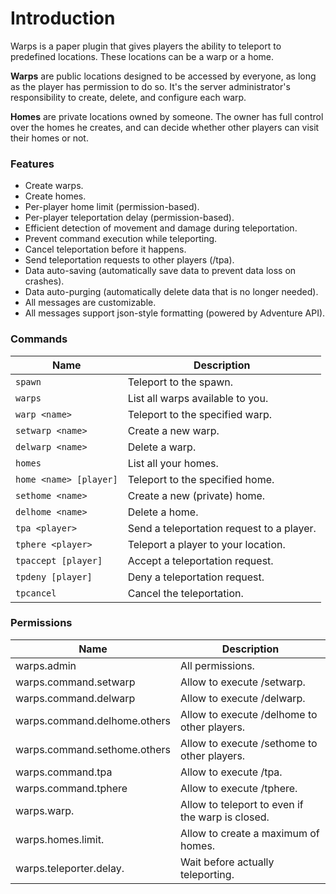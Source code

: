 # Introduction

Warps is a paper plugin that gives players the ability to teleport
to predefined locations. These locations can be a warp or a home.

**Warps** are public locations designed to be accessed by everyone,
as long as the player has permission to do so. It's the server
administrator's responsibility to create, delete, and configure
each warp.

**Homes** are private locations owned by someone. The owner has
full control over the homes he creates, and can decide whether
other players can visit their homes or not.

### Features

* Create warps.
* Create homes.
* Per-player home limit (permission-based).
* Per-player teleportation delay (permission-based).
* Efficient detection of movement and damage during teleportation.
* Prevent command execution while teleporting.
* Cancel teleportation before it happens.
* Send teleportation requests to other players (/tpa).
* Data auto-saving (automatically save data to prevent data loss on crashes).
* Data auto-purging (automatically delete data that is no longer needed).
* All messages are customizable.
* All messages support json-style formatting (powered by Adventure API).

### Commands

| Name                   | Description                               |
|------------------------|-------------------------------------------|
| `spawn`                | Teleport to the spawn.                    |
| `warps`                | List all warps available to you.          |
| `warp <name>`          | Teleport to the specified warp.           |
| `setwarp <name>`       | Create a new warp.                        |
| `delwarp <name>`       | Delete a warp.                            |
| `homes`                | List all your homes.                      |
| `home <name> [player]` | Teleport to the specified home.           |
| `sethome <name>`       | Create a new (private) home.              |
| `delhome <name>`       | Delete a home.                            |
| `tpa <player>`         | Send a teleportation request to a player. |
| `tphere <player>`      | Teleport a player to your location.       |
| `tpaccept [player]`    | Accept a teleportation request.           |
| `tpdeny [player]`      | Deny a teleportation request.             |
| `tpcancel`             | Cancel the teleportation.                 |

### Permissions

| Name                             | Description                                             |
|----------------------------------|---------------------------------------------------------|
| warps.admin                      | All permissions.                                        |
| warps.command.setwarp            | Allow to execute /setwarp.                              |
| warps.command.delwarp            | Allow to execute /delwarp.                              |
| warps.command.delhome.others     | Allow to execute /delhome to other players.             |
| warps.command.sethome.others     | Allow to execute /sethome to other players.             |
| warps.command.tpa                | Allow to execute /tpa.                                  |
| warps.command.tphere             | Allow to execute /tphere.                               |
| warps.warp.<name>                | Allow to teleport to <name> even if the warp is closed. |
| warps.homes.limit.<number>       | Allow to create a maximum of <number> homes.            |
| warps.teleporter.delay.<seconds> | Wait <seconds> before actually teleporting.             |